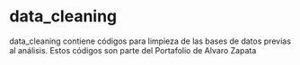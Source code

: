 # data_cleaning

data_cleaning contiene códigos para limpieza de las bases de datos previas al análisis.
Estos códigos son parte del Portafolio de Alvaro Zapata

